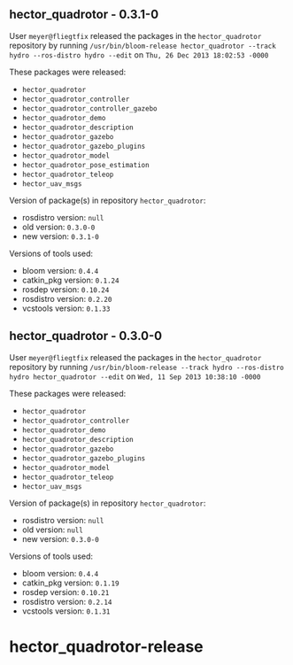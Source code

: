 ## hector_quadrotor - 0.3.1-0

User `meyer@fliegtfix` released the packages in the `hector_quadrotor` repository by running `/usr/bin/bloom-release hector_quadrotor --track hydro --ros-distro hydro --edit` on `Thu, 26 Dec 2013 18:02:53 -0000`

These packages were released:
- `hector_quadrotor`
- `hector_quadrotor_controller`
- `hector_quadrotor_controller_gazebo`
- `hector_quadrotor_demo`
- `hector_quadrotor_description`
- `hector_quadrotor_gazebo`
- `hector_quadrotor_gazebo_plugins`
- `hector_quadrotor_model`
- `hector_quadrotor_pose_estimation`
- `hector_quadrotor_teleop`
- `hector_uav_msgs`

Version of package(s) in repository `hector_quadrotor`:
- rosdistro version: `null`
- old version: `0.3.0-0`
- new version: `0.3.1-0`

Versions of tools used:
- bloom version: `0.4.4`
- catkin_pkg version: `0.1.24`
- rosdep version: `0.10.24`
- rosdistro version: `0.2.20`
- vcstools version: `0.1.33`


## hector_quadrotor - 0.3.0-0

User `meyer@fliegtfix` released the packages in the `hector_quadrotor` repository by running `/usr/bin/bloom-release --track hydro --ros-distro hydro hector_quadrotor --edit` on `Wed, 11 Sep 2013 10:38:10 -0000`

These packages were released:
- `hector_quadrotor`
- `hector_quadrotor_controller`
- `hector_quadrotor_demo`
- `hector_quadrotor_description`
- `hector_quadrotor_gazebo`
- `hector_quadrotor_gazebo_plugins`
- `hector_quadrotor_model`
- `hector_quadrotor_teleop`
- `hector_uav_msgs`

Version of package(s) in repository `hector_quadrotor`:
- rosdistro version: `null`
- old version: `null`
- new version: `0.3.0-0`

Versions of tools used:
- bloom version: `0.4.4`
- catkin_pkg version: `0.1.19`
- rosdep version: `0.10.21`
- rosdistro version: `0.2.14`
- vcstools version: `0.1.31`


hector_quadrotor-release
========================
